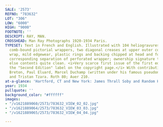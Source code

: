 ```yaml
---
SALE: '2573'
REFNO: "783632"
LOT: "306"
LOW: "6000"
HIGH: "9000"
FOOTNOTE: ''
DESCRIPT: RAY, MAN.
CROSSHEAD: Man Ray Photographs 1920-1934 Paris.
TYPESET: Text in French and English. Illustrated with 104 heliogravures. 4to, publisher's
  comb-bound pictorial wrappers, two diagonal creases at upper outer corner of front
  wrap, mild edgewear, plastic rings and backing chipped at head and foot with some
  corresponding separation of perforated wrapper; ownership signature to title-page,
  else contents quite clean. <i>Very scarce first issue of the first edition, without
  the "Second Edition" label on the copyright page.</i> With contributions by André
  Breton, Paul Eluard, Marcel Duchamp (written under his famous pseudonym "Rrose Selavy")
  and Tristan Tzara. Roth 80; Auer 210.
at-a-glance: 'Hartford, CT and New York: James Thrall Soby and Random House, (1934)'
year: 1934
pullquote: ''
background_color: "#ffffff"
images:
- "/v1621889060/2573/783632_VIEW_02_02.jpg"
- "/v1621889064/2573/783632_VIEW_03_03.jpg"
- "/v1621889065/2573/783632_VIEW_04_04.jpg"

---
```

